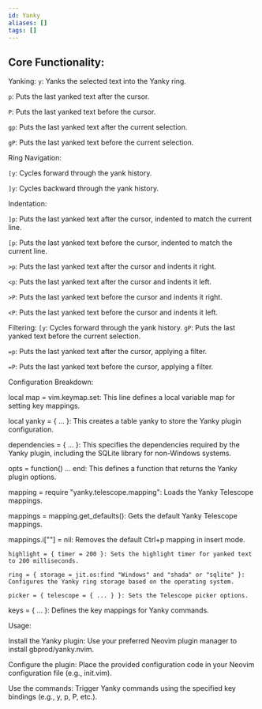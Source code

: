 ```yaml
---
id: Yanky
aliases: []
tags: []
---
```


## Core Functionality:

Yanking:
`y`: Yanks the selected text into the Yanky ring.

`p`: Puts the last yanked text after the cursor.

`P`: Puts the last yanked text before the cursor.

`gp`: Puts the last yanked text after the current selection.

`gP`: Puts the last yanked text before the current selection.

Ring Navigation:

`[y`: Cycles forward through the yank history.

`]y`: Cycles backward through the yank history.

Indentation:

`]p`: Puts the last yanked text after the cursor, indented to match the current line.

`[p`: Puts the last yanked text before the cursor, indented to match the current line.

`>p`: Puts the last yanked text after the cursor and indents it right.

`<p`: Puts the last yanked text after the cursor and indents it left.

`>P`: Puts the last yanked text before the cursor and indents it right.

`<P`: Puts the last yanked text before the cursor and indents it left.

Filtering:
`[y`: Cycles forward through the yank history.
`gP`: Puts the last yanked text before the current selection.

`=p`: Puts the last yanked text after the cursor, applying a filter.

`=P`: Puts the last yanked text before the cursor, applying a filter.

Configuration Breakdown:

local map = vim.keymap.set: This line defines a local variable map for setting key mappings.

local yanky = { ... }: This creates a table yanky to store the Yanky plugin configuration.

dependencies = { ... }: This specifies the dependencies required by the Yanky plugin, including the SQLite library for non-Windows systems.

opts = function() ... end: This defines a function that returns the Yanky plugin options.

mapping = require "yanky.telescope.mapping": Loads the Yanky Telescope mappings.

mappings = mapping.get_defaults(): Gets the default Yanky Telescope mappings.

mappings.i["<c-p>"] = nil: Removes the default Ctrl+p mapping in insert mode.

    highlight = { timer = 200 }: Sets the highlight timer for yanked text to 200 milliseconds.

    ring = { storage = jit.os:find "Windows" and "shada" or "sqlite" }: Configures the Yanky ring storage based on the operating system.

    picker = { telescope = { ... } }: Sets the Telescope picker options.

keys = { ... }: Defines the key mappings for Yanky commands.



Usage:


Install the Yanky plugin: Use your preferred Neovim plugin manager to install gbprod/yanky.nvim.


Configure the plugin: Place the provided configuration code in your Neovim configuration file (e.g., init.vim).

Use the commands: Trigger Yanky commands using the specified key bindings (e.g., y, p, P, etc.).

